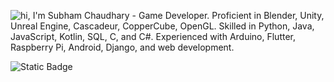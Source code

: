 ![hi, I'm Subham Chaudhary - Game Developer. Proficient in Blender, Unity, Unreal Engine, Cascadeur, CopperCube, OpenGL. Skilled in Python, Java, JavaScript, Kotlin, SQL, C, and C#. Experienced with Arduino, Flutter, Raspberry Pi, Android, Django, and web development.](https://imgur.com/uhNBZLf.gif)


![Static Badge](https://img.shields.io/badge/Hit_Me_On-Whatsapp-25D366?style=flat&logo=whatsapp&link=https%3A%2F%2Fwa.link%2F18tf6f)

